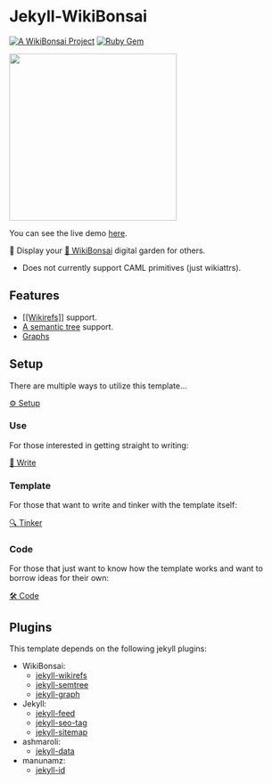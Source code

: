 # Jekyll-WikiBonsai

[![A WikiBonsai Project](https://img.shields.io/badge/%F0%9F%8E%8B-A%20WikiBonsai%20Project-brightgreen)](https://github.com/wikibonsai/wikibonsai)
[![Ruby Gem](https://img.shields.io/gem/v/jekyll-wikibonsai)](https://rubygems.org/gems/jekyll-wikibonsai)

<img src="https://github.com/wikibonsai/jekyll-wikibonsai/blob/main/assets/img/bonsai-light.svg" width="300" height="300"/>

You can see the live demo [here](https://jekyll-wikibonsai.netlify.app/).

💐 Display your [🎋 WikiBonsai](https://github.com/wikibonsai/wikibonsai) digital garden for others.

- Does not currently support CAML primitives (just wikiattrs).

## Features

- [[[Wikirefs]]](https://jekyll-wikibonsai.netlify.app/entry/d1634ef36a/) support.
- [A semantic tree](https://jekyll-wikibonsai.netlify.app/entry/fa6aa0c597/) support.
- [Graphs](https://jekyll-wikibonsai.netlify.app/entry/5f44796eaf/)

## Setup

There are multiple ways to utilize this template...

[⚙️ Setup](https://jekyll-wikibonsai.netlify.app/post/0b9db15818/)

### Use

For those interested in getting straight to writing:

[📝 Write](https://jekyll-wikibonsai.netlify.app/post/827a3e6d12/)

### Template

For those that want to write and tinker with the template itself:

[🔍 Tinker](https://jekyll-wikibonsai.netlify.app/post/e7e22a4da8/)

### Code

For those that just want to know how the template works and want to borrow ideas for their own:

[🛠 Code](https://jekyll-wikibonsai.netlify.app/post/2902cedfa6/)

## Plugins

This template depends on the following jekyll plugins:

- WikiBonsai:
  - [jekyll-wikirefs](https://github.com/wikibonsai/jekyll-wikirefs)
  - [jekyll-semtree](https://github.com/wikibonsai/jekyll-semtree)
  - [jekyll-graph](https://github.com/wikibonsai/jekyll-graph)
- Jekyll:
  - [jekyll-feed](https://github.com/jekyll/jekyll-feed)
  - [jekyll-seo-tag](https://github.com/jekyll/jekyll-seo-tag)
  - [jekyll-sitemap](https://github.com/jekyll/jekyll-sitemap)
- ashmaroli:
  - [jekyll-data](https://github.com/ashmaroli/jekyll-data)
- manunamz:
  - [jekyll-id](https://github.com/manunamz/jekyll-id)
